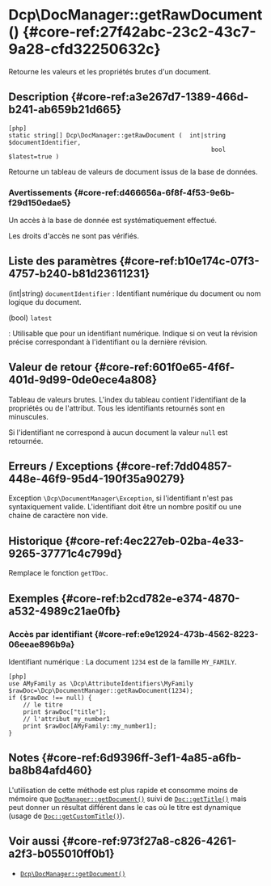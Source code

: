 # Dcp\DocManager::getRawDocument()  {#core-ref:27f42abc-23c2-43c7-9a28-cfd32250632c}

<div class="short-description">
Retourne les valeurs et les propriétés brutes d'un document.
</div>


## Description  {#core-ref:a3e267d7-1389-466d-b241-ab659b21d665}

    [php]
    static string[] Dcp\DocManager::getRawDocument (  int|string $documentIdentifier,
                                                            bool $latest=true )

Retourne un tableau de valeurs de document issus de la base de données.

### Avertissements  {#core-ref:d466656a-6f8f-4f53-9e6b-f29d150edae5}

Un accès à la base de donnée est systématiquement effectué.

Les droits d'accès ne sont pas vérifiés.

## Liste des paramètres  {#core-ref:b10e174c-07f3-4757-b240-b81d23611231}

(int|string) `documentIdentifier`
:   Identifiant numérique du document ou nom logique du document.

(bool) `latest` 

:   Utilisable que pour un identifiant numérique. Indique si on veut la
    révision précise correspondant à l'identifiant ou la dernière révision.
 

## Valeur de retour  {#core-ref:601f0e65-4f6f-401d-9d99-0de0ece4a808}

Tableau de valeurs brutes. L'index du tableau contient l'identifiant de la
propriétés ou de l'attribut. Tous les identifiants retournés sont en minuscules.

Si l'identifiant ne correspond à aucun document la valeur `null` est
retournée.

## Erreurs / Exceptions  {#core-ref:7dd04857-448e-46f9-95d4-190f35a90279}

Exception `\Dcp\DocumentManager\Exception`, si l'identifiant n'est pas
syntaxiquement valide. L'identifiant doit être un nombre positif ou une chaine
de caractère non vide.

## Historique  {#core-ref:4ec227eb-02ba-4e33-9265-37771c4c799d}

Remplace le fonction `getTDoc`.

## Exemples  {#core-ref:b2cd782e-e374-4870-a532-4989c21ae0fb}

### Accès par identifiant {#core-ref:e9e12924-473b-4562-8223-06eeae896b9a}

Identifiant numérique :
La document `1234` est de la famille `MY_FAMILY`.

    [php]
    use AMyFamily as \Dcp\AttributeIdentifiers\MyFamily
    $rawDoc=\Dcp\DocumentManager::getRawDocument(1234);
    if ($rawDoc !== null) {
        // le titre
        print $rawDoc["title"];
        // l'attribut my_number1
        print $rawDoc[AMyFamily::my_number1];
    }


## Notes  {#core-ref:6d9396ff-3ef1-4a85-a6fb-ba8b84afd460}

L'utilisation de cette méthode est plus rapide et consomme moins de mémoire que
[`DocManager::getDocument()`][getdocument] suivi de
[`Doc::getTitle()`][gettitle] mais peut donner un résultat différent dans le cas
où le titre est dynamique (usage de [`Doc::getCustomTitle()`][getcustomtitle]).

## Voir aussi  {#core-ref:973f27a8-c826-4261-a2f3-b055010ff0b1}

*   [`Dcp\DocManager::getDocument()`][getdocument]

<!-- links -->
[getcustomtitle]:   #core-ref:3c5ff78d-c080-48fb-a293-9736ed4e95b8
[gettitle]:         #core-ref:84011cc8-2aec-4f39-81f0-c7ae803e4913
[getdocument]:      #core-ref:dfa0762f-6ff3-4349-bd21-6442740d9dcc